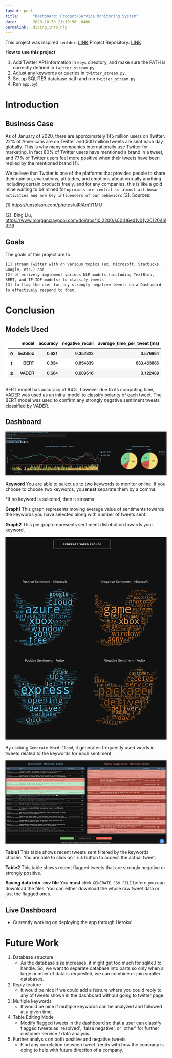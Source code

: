 ```yaml
---
layout: post
title:      "Dashboard: Product/Service Monitoring System"
date:       2020-10-30 21:19:56 -0400
permalink:  diving_into_nlp
---
```



This project was inspired `sentdex`. <a href='https://github.com/Sentdex/socialsentiment'>LINK</a>
Project Repository: <a href='https://github.com/singsang2/capstone-twitter-analysis'>LINK</a>

**How to use this project**

1. Add Twitter API information in `keys` directory, and make sure the PATH is correctly defined in `twitter_stream.py`.
2. Adjust any keywords or queries in `twitter_stream.py`.
3. Set up SQLITE3 database path and run `twitter_stream.py`.
4. Run `app.py`!

# Introduction

## Business Case
As of January of 2020, there are approximately 145 million users on Twitter. 22% of Americans are on Twitter and 500 million tweets are sent each day globally. This is why many companies internationally use Twitter for marketing. In fact 80% of Twitter users have mentioned a brand in a tweet, and 77% of Twitter users feel more positive when their tweets have been replied by the mentioned brand [1].

We believe that Twitter is one of the platforms that provides people to share their opinion, evaluations, attitudes, and emotions about virtually anything including certain products freely, and for any companies, this is like a gold mine waiting to be mined for `opinions are central to almost all human activities and are key influencers of our behaviors` [2].
Sources:

[1] https://unsplash.com/photos/ulRlAm1ITMU

[2]. Bing Liu, https://www.morganclaypool.com/doi/abs/10.2200/s00416ed1v01y201204hlt016

## Goals
The goals of this project are to 

    [1] stream Twitter with on various topics (ex. Microsoft, Starbucks, Google, etc.) and
    [2] effectively implement various NLP models (including TextBlob, BERT, and TF-IDF models) to classify tweets
    [3] to flag the user for any strongly negative tweets on a Dashboard to effectively respond to them.

    

# Conclusion

## Models Used

<img src='https://github.com/singsang2/capstone-twitter-analysis/blob/main/images/model_comparison.png' width='500px'>

BERT model has accuracy of 84%, however due to its computing time, VADER was used as an initial model to classify polarity of each tweet. The BERT model was used to confirm any strongly negative sentiment tweets classified by VADER.



## Dashboard

<img src='https://github.com/singsang2/capstone-twitter-analysis/blob/main/images/dashboard_1.png'>

**Keyword**
You are able to select up to two keywords to monitor online. If you choose to choose two keywords, you **must** separate them by a comma!

*if no keyword is selected, then it streams 

**Graph1**
This graph represents moving average value of sentiments towards the keywords you have selected along with number of tweets sent.

**Graph2**
This pie graph represents sentiment distribution towards your keyword.

<img src='https://github.com/singsang2/capstone-twitter-analysis/blob/main/images/dashboard_2.png'>

By clicking `Generate Word Cloud`, it generates frequently used words in tweets related to the keywords for each sentiment. 

<img src='https://github.com/singsang2/capstone-twitter-analysis/blob/main/images/dashboard_3.png'>

**Table1**
This table shows recent tweets sent filtered by the keywords chosen. You are able to click on `link` button to access the actual tweet.

**Table2**
This table shows recent flagged tweets that are strongly negative or strongly positive.

**Saving data into .csv file**
You **must** click `GENERATE CSV FILE` before you can download the files. You can either download the whole raw tweet data or just the flagged ones.

## Live Dashboard

* Currently working on deploying the app through Heroku!

# Future Work

1. Database structure
    - As the database size increases, it might get too much for sqlite3 to handle. So, we want to separate database into parts so only when a large number of data is requested, we can combine or join smaller databases. 
2. Reply feature
    - It would be nice if we could add a feature where you could reply to any of tweets shown in the dashboard without going to twitter page.
3. Multiple keywords
    - It would be nice if multiple keywords can be analyzed and followed at a given time.
4. Table Editing Mode
    - Modify flagged tweets in the dashboard so that a user can classify flagged tweets as 'resolved', 'false negative', or 'other' for further customer service / data analysis.
5. Further analysis on both positive and negative tweets
    - Find any correlation between tweet trends with how the company is doing to help with future direction of a company.

